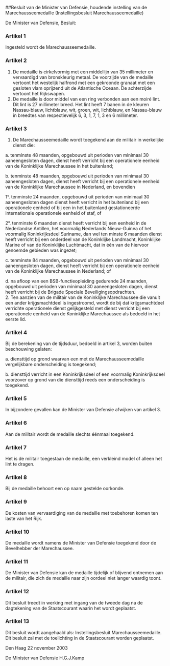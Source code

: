 <meta http-equiv='Content-Type' content='text/html; charset=utf-8' />

##Besluit van de Minister van Defensie, houdende instelling van de Marechausseemedaille (Instellingsbesluit Marechausseemedaille)

De Minister van Defensie,  Besluit:    

### Artikel  1  

Ingesteld wordt de Marechausseemedaille.  

### Artikel  2  

1.  De medaille is cirkelvormig met een middellijn van 35 millimeter en vervaardigd van bronskleurig metaal. De voorzijde van de medaille vertoont het westelijk halfrond met een gekroonde granaat met een gesloten vlam oprijzend uit de Atlantische Oceaan. De achterzijde vertoont het Rijkswapen.   
2.  De medaille is door middel van een ring verbonden aan een moiré lint. Dit lint is 27 millimeter breed. Het lint heeft 7 banen in de kleuren Nassau-blauw, lichtblauw, wit, groen, wit, lichtblauw, en Nassau-blauw in breedtes van respectievelijk 6, 3, 1, 7, 1, 3 en 6 millimeter.   

### Artikel  3  

1.  De Marechausseemedaille wordt toegekend aan de militair in werkelijke dienst die: 

a. tenminste 48 maanden, opgebouwd uit perioden van minimaal 30 aaneengesloten dagen, dienst heeft verricht bij een operationele eenheid van de Koninklijke Marechaussee in het buitenland;  

b. tenminste 48 maanden, opgebouwd uit perioden van minimaal 30 aaneengesloten dagen, dienst heeft verricht bij een operationele eenheid van de Koninklijke Marechaussee in Nederland, en bovendien 

1°. tenminste 24 maanden, opgebouwd uit perioden van minimaal 30 aaneengesloten dagen dienst heeft verricht in het buitenland bij een operationele eenheid of bij een in het buitenland gestationeerde internationale operationele eenheid of staf, of  

2°. tenminste 6 maanden dienst heeft verricht bij een eenheid in de Nederlandse Antillen, het voormalig Nederlands Nieuw-Guinea of het voormalig Koninkrijksdeel Suriname, dan wel ten minste 6 maanden dienst heeft verricht bij een onderdeel van de Koninklijke Landmacht, Koninklijke Marine of van de Koninklijke Luchtmacht, dat in één van de hiervoor genoemde gebieden was ingezet;    

c. tenminste 84 maanden, opgebouwd uit perioden van minimaal 30 aaneengesloten dagen, dienst heeft verricht bij een operationele eenheid van de Koninklijke Marechaussee in Nederland; of  

d. na afloop van een BSB-functieopleiding gedurende 24 maanden, opgebouwd uit perioden van minimaal 30 aaneengesloten dagen, dienst heeft verricht bij de Brigade Speciale Beveiligingsopdrachten.     
2.  Ten aanzien van de militair van de Koninklijke Marechaussee die vanuit een ander krijgsmachtdeel is ingestroomd, wordt de bij dat krijgsmachtdeel verrichte operationele dienst gelijkgesteld met dienst verricht bij een operationele eenheid van de Koninklijke Marechaussee als bedoeld in het eerste lid.   

### Artikel  4  

Bij de berekening van de tijdsduur, bedoeld in artikel 3, worden buiten beschouwing gelaten: 

a. diensttijd op grond waarvan een met de Marechausseemedaille vergelijkbare onderscheiding is toegekend;  

b. diensttijd verricht in een Koninkrijksdeel of een voormalig Koninkrijksdeel voorzover op grond van die diensttijd reeds een onderscheiding is toegekend.    

### Artikel  5  

In bijzondere gevallen kan de Minister van Defensie afwijken van artikel 3.  

### Artikel  6  

Aan de militair wordt de medaille slechts éénmaal toegekend.  

### Artikel  7  

Het is de militair toegestaan de medaille, een verkleind model of alleen het lint te dragen.  

### Artikel  8  

Bij de medaille behoort een op naam gestelde oorkonde.  

### Artikel  9  

De kosten van vervaardiging van de medaille met toebehoren komen ten laste van het Rijk.  

### Artikel  10  

De medaille wordt namens de Minister van Defensie toegekend door de Bevelhebber der Marechaussee.  

### Artikel  11  

De Minister van Defensie kan de medaille tijdelijk of blijvend ontnemen aan de militair, die zich de medaille naar zijn oordeel niet langer waardig toont.  

### Artikel  12  

Dit besluit treedt in werking met ingang van de tweede dag na de dagtekening van de Staatscourant waarin het wordt geplaatst.  

### Artikel  13  

Dit besluit wordt aangehaald als: Instellingsbesluit Marechausseemedaille.  
Dit besluit zal met de toelichting in de Staatscourant worden geplaatst.   

Den Haag 
22 november 2003    

De 
Minister van Defensie
H.G.J.Kamp    
